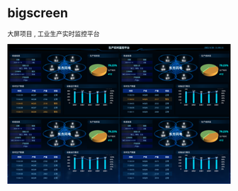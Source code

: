 # bigscreen
大屏项目 , 工业生产实时监控平台

![Screen Pic](https://github.com/zahngjjj/bigscreen/raw/main/src/assets/images/screen_pic.png)

